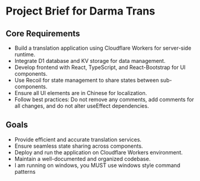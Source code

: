 # Project Brief for Darma Trans

## Core Requirements
- Build a translation application using Cloudflare Workers for server-side runtime.
- Integrate D1 database and KV storage for data management.
- Develop frontend with React, TypeScript, and React-Bootstrap for UI components.
- Use Recoil for state management to share states between sub-components.
- Ensure all UI elements are in Chinese for localization.
- Follow best practices: Do not remove any comments, add comments for all changes, and do not alter useEffect dependencies.

## Goals
- Provide efficient and accurate translation services.
- Ensure seamless state sharing across components.
- Deploy and run the application on Cloudflare Workers environment.
- Maintain a well-documented and organized codebase.
- I am running on windows, you MUST use windows style command patterns
<!-- Initialized by Cline on 5/8/2025 to establish the foundation for the Memory Bank. -->
